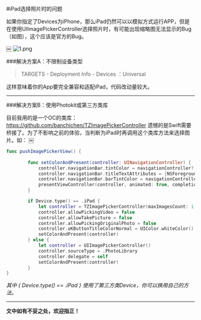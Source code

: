 #iPad选择照片时的问题

如果你指定了Devices为iPhone，那么iPad仍然可以以模拟方式运行APP，但是在使用UIImagePickerController选择照片时，有可能出现缩略图无法显示的Bug（如图），这个应该是官方的Bug。

￼
![1.png](http://upload-images.jianshu.io/upload_images/1698649-376a432a26a348e1.png?imageMogr2/auto-orient/strip%7CimageView2/2/w/1240)

###解决方案A：不限制设备类型

> TARGETS - Deployment Info - Devices ：Universal

这样意味着你的App要完全兼容和适配iPad，代码改动量较大。

---

###解决方案B：使用Photokit或第三方类库

目前我用的是一个OC的类库：https://github.com/banchichen/TZImagePickerController
遗憾的是Swift需要桥接了。为了不影响之前的体验，当判断为iPad时再调用这个类库方法来选择图片。如：
￼
```swift
func pushImagePickerView() {
        
        func setColorAndPresent(controller: UINavigationController) {
            controller.navigationBar.tintColor = navigationController?.navigationBar.tintColor
            controller.navigationBar.titleTextAttributes = [NSForegroundColorAttributeName: UIColor.whiteColor()]
            controller.navigationBar.barTintColor = navigationController?.navigationBar.barTintColor
            presentViewController(controller, animated: true, completion: nil)
        }

        if Device.type() == .iPad {
            let controller = TZImagePickerController(maxImagesCount: 1, columnNumber: 4, delegate: self)
            controller.allowPickingVideo = false
            controller.allowTakePicture = false
            controller.allowPickingOriginalPhoto = false
            controller.oKButtonTitleColorNormal = UIColor.whiteColor()
            setColorAndPresent(controller)
        } else {
            let controller = UIImagePickerController()
            controller.sourceType = .PhotoLibrary
            controller.delegate = self
            setColorAndPresent(controller)
        }
}
```
*其中 { Device.type() == .iPad } 使用了第三方类Device，你可以换用自己的方法。*

---

**文中如有不妥之处，欢迎指正！**